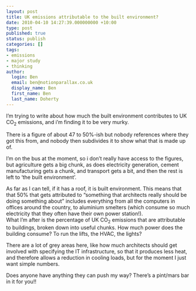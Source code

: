 ```yaml
---
layout: post
title: UK emissions attributable to the built environment?
date: 2010-04-10 14:27:39.000000000 +10:00
type: post
published: true
status: publish
categories: []
tags:
- emissions
- major study
- thinking
author:
  login: Ben
  email: ben@notionparallax.co.uk
  display_name: Ben
  first_name: Ben
  last_name: Doherty
---
```

<p>I’m trying to write about how much the built environment contributes to UK CO<sub>2</sub> emissions, and i’m finding it to be very murky.</p>
<p>There is a figure of about 47 to 50%-ish but nobody references where they got this from, and nobody then subdivides it to show what that is made up of.</p>
<p>I’m on the bus at the moment, so i don’t really have access to the figures, but agriculture gets a big chunk, as does electricity generation, cement manufacturing gets a chunk, and transport gets a bit, and then the rest is left to ‘the built environment’.</p>
<p>As far as I can tell, if it has a roof, it is built environment. This means that that 50% that gets attributed to “something that architects really should be doing something about” includes everything from all the computers in offices around the country, to aluminium smelters (which consume so much electricity that they often have their own power station!).<br />
What I’m after is the percentage of UK CO<sub>2</sub> emissions that are attributable to buildings, broken down into useful chunks. How much power does the building consume? To run the lifts, the HVAC, the lights?</p>
<p>There are a lot of grey areas here, like how much architects should get involved with specifying the IT infrastructure, so that it produces less heat, and therefore allows a reduction in cooling loads, but for the moment I just want simple numbers.</p>
<p>Does anyone have anything they can push my way? There’s a pint/mars bar in it for you!!</p>
